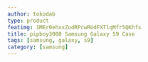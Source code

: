 ```yaml
---
author: tokodab
type: product
featimg: 1MEr0ehxxZudRPcwRUdFXTlqMfr5QKhfs
title: pipboy3000 Samsung Galaxy S9 Case
tags: [samsung, galaxy, s9]
category: [samsung]
---
```


